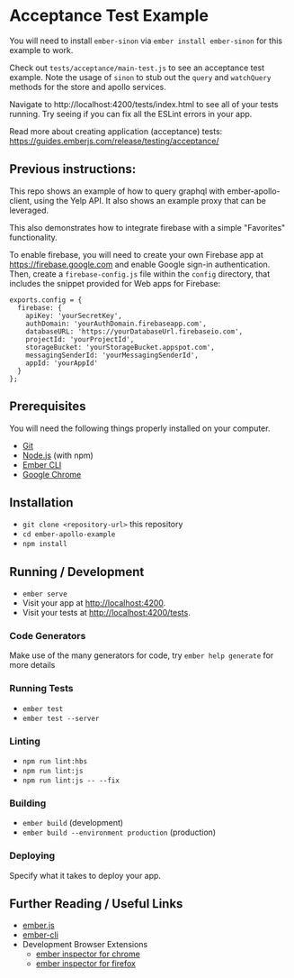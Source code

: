 # Acceptance Test Example

You will need to install `ember-sinon` via `ember install ember-sinon` for this example to work.

Check out `tests/acceptance/main-test.js` to see an acceptance test example. Note the usage of `sinon` to stub out the `query` and `watchQuery` methods for the store and apollo services.

Navigate to http://localhost:4200/tests/index.html to see all of your tests running. Try seeing if you can fix all the ESLint errors in your app.

Read more about creating application (acceptance) tests: https://guides.emberjs.com/release/testing/acceptance/


## Previous instructions:

This repo shows an example of how to query graphql with ember-apollo-client, using the Yelp API. It also shows an example proxy that can be leveraged.

This also demonstrates how to integrate firebase with a simple "Favorites" functionality.

To enable firebase, you will need to create your own Firebase app at https://firebase.google.com and enable Google sign-in authentication. Then, create a `firebase-config.js` file within the `config` directory, that includes the snippet provided for Web apps for Firebase:

```
exports.config = {
  firebase: {
    apiKey: 'yourSecretKey',
    authDomain: 'yourAuthDomain.firebaseapp.com',
    databaseURL: 'https://yourDatabaseUrl.firebaseio.com',
    projectId: 'yourProjectId',
    storageBucket: 'yourStorageBucket.appspot.com',
    messagingSenderId: 'yourMessagingSenderId',
    appId: 'yourAppId'
  }
};
```

## Prerequisites

You will need the following things properly installed on your computer.

* [Git](https://git-scm.com/)
* [Node.js](https://nodejs.org/) (with npm)
* [Ember CLI](https://ember-cli.com/)
* [Google Chrome](https://google.com/chrome/)

## Installation

* `git clone <repository-url>` this repository
* `cd ember-apollo-example`
* `npm install`

## Running / Development

* `ember serve`
* Visit your app at [http://localhost:4200](http://localhost:4200).
* Visit your tests at [http://localhost:4200/tests](http://localhost:4200/tests).

### Code Generators

Make use of the many generators for code, try `ember help generate` for more details

### Running Tests

* `ember test`
* `ember test --server`

### Linting

* `npm run lint:hbs`
* `npm run lint:js`
* `npm run lint:js -- --fix`

### Building

* `ember build` (development)
* `ember build --environment production` (production)

### Deploying

Specify what it takes to deploy your app.

## Further Reading / Useful Links

* [ember.js](https://emberjs.com/)
* [ember-cli](https://ember-cli.com/)
* Development Browser Extensions
  * [ember inspector for chrome](https://chrome.google.com/webstore/detail/ember-inspector/bmdblncegkenkacieihfhpjfppoconhi)
  * [ember inspector for firefox](https://addons.mozilla.org/en-US/firefox/addon/ember-inspector/)
